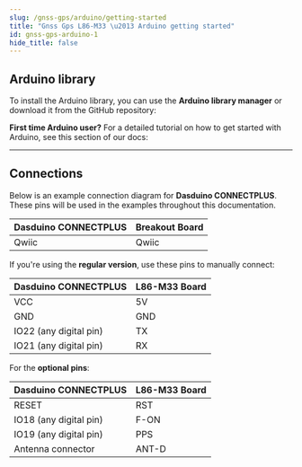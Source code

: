 ```yaml
---
slug: /gnss-gps/arduino/getting-started
title: "Gnss Gps L86-M33 \u2013 Arduino getting started"
id: gnss-gps-arduino-1
hide_title: false
---
```

## Arduino library

To install the Arduino library, you can use the **Arduino library manager** or download it from the GitHub repository:
<QuickLink  
  title="GNSS GPS L86-M33 board Arduino library"  
  description="GNSS L860-M33 Arduino library by Soldered"  
  url="https://github.com/SolderedElectronics/Soldered-GNSS-L86-M33-Arduino-Library/tree/main"  
/>  

<InfoBox>

**First time Arduino user?** For a detailed tutorial on how to get started with Arduino, see this section of our docs:

<QuickLink  
  title="Getting started with Arduino"  
  description="A full, comprehensive tutorial on how to fully set up and upload code for the first time on an Arduino board, from scratch!"  
  url="/documentation/arduino/quick-start-guide"  
/>  

</InfoBox>

---

## Connections

Below is an example connection diagram for **Dasduino CONNECTPLUS**. These pins will be used in the examples throughout this documentation.

| **Dasduino CONNECTPLUS** | **Breakout Board** |
| ------------------------ | ------------------ |
| Qwiic                    | Qwiic              |

<InfoBox>

If you're using the **regular version**, use these pins to manually connect:

| **Dasduino CONNECTPLUS** | **L86-M33 Board** |
| ------------------------ | ----------------- |
| VCC                      | 5V                |
| GND                      | GND               |
| IO22 (any digital pin)   | TX                |
| IO21 (any digital pin)   | RX                |

For the **optional pins**:

| **Dasduino CONNECTPLUS** | **L86-M33 Board** |
| ------------------------ | ----------------- |
| RESET                    | RST               |
| IO18 (any digital pin)   | F-ON              |
| IO19 (any digital pin)   | PPS               |
| Antenna connector        | ANT-D             |
</InfoBox>
